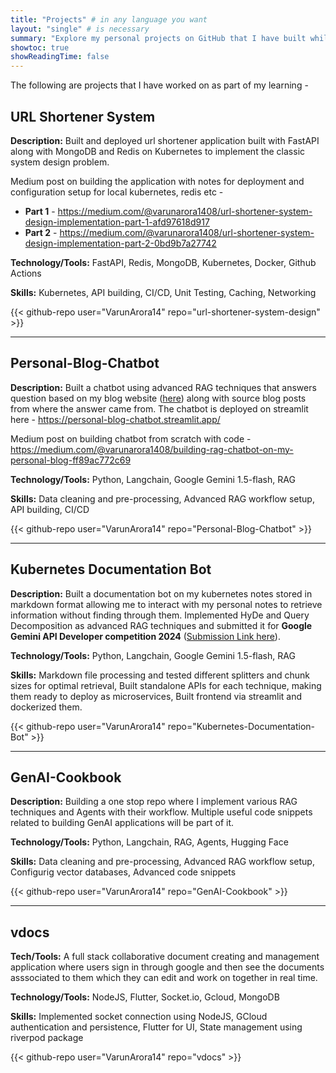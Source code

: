 ```yaml
---
title: "Projects" # in any language you want
layout: "single" # is necessary
summary: "Explore my personal projects on GitHub that I have built while learning new things"
showtoc: true
showReadingTime: false
---
```


<!-- reference - https://github.com/k10sj02/thedataplaybook/tree/main/content -->

The following are projects that I have worked on as part of my learning -

## URL Shortener System

**Description:** Built and deployed url shortener application built with FastAPI along with MongoDB and Redis on Kubernetes to implement the classic system design problem.

Medium post on building the application with notes for deployment and configuration setup for local kubernetes, redis etc -

- **Part 1** - https://medium.com/@varunarora1408/url-shortener-system-design-implementation-part-1-afd97618d917
- **Part 2** - https://medium.com/@varunarora1408/url-shortener-system-design-implementation-part-2-0bd9b7a27742

**Technology/Tools:** FastAPI, Redis, MongoDB, Kubernetes, Docker, Github Actions

**Skills:** Kubernetes, API building, CI/CD, Unit Testing, Caching, Networking

{{< github-repo user="VarunArora14" repo="url-shortener-system-design" >}}

---

## Personal-Blog-Chatbot

**Description:** Built a chatbot using advanced RAG techniques that answers question based on my blog website ([here](https://varunarora14.github.io/)) along with source blog posts from where the answer came from. The chatbot is deployed on streamlit here - https://personal-blog-chatbot.streamlit.app/

Medium post on building chatbot from scratch with code - https://medium.com/@varunarora1408/building-rag-chatbot-on-my-personal-blog-ff89ac772c69

**Technology/Tools:** Python, Langchain, Google Gemini 1.5-flash, RAG

**Skills:** Data cleaning and pre-processing, Advanced RAG workflow setup, API building, CI/CD

{{< github-repo user="VarunArora14" repo="Personal-Blog-Chatbot" >}}

---

## Kubernetes Documentation Bot

**Description:** Built a documentation bot on my kubernetes notes stored in markdown format allowing me to interact with my personal notes to retrieve information without finding through them. Implemented HyDe and Query Decomposition as advanced RAG techniques and submitted it for **Google Gemini API Developer competition 2024** ([Submission Link here](https://ai.google.dev/competition/projects/varun-arora)).

**Technology/Tools:** Python, Langchain, Google Gemini 1.5-flash, RAG

**Skills:** Markdown file processing and tested different splitters and chunk sizes for optimal retrieval, Built standalone APIs for each technique, making them ready to deploy as microservices, Built frontend via streamlit and dockerized them.

{{< github-repo user="VarunArora14" repo="Kubernetes-Documentation-Bot" >}}

---

## GenAI-Cookbook

**Description:** Building a one stop repo where I implement various RAG techniques and Agents with their workflow. Multiple useful code snippets related to building GenAI applications will be part of it.

**Technology/Tools:** Python, Langchain, RAG, Agents, Hugging Face

**Skills:** Data cleaning and pre-processing, Advanced RAG workflow setup, Configurig vector databases, Advanced code snippets

{{< github-repo user="VarunArora14" repo="GenAI-Cookbook" >}}

---

## vdocs

**Tech/Tools:** A full stack collaborative document creating and management application where users sign in through google and then see the documents asssociated to them which they can edit and work on together in real time.

**Technology/Tools:** NodeJS, Flutter, Socket.io, Gcloud, MongoDB

**Skills:** Implemented socket connection using NodeJS, GCloud authentication and persistence, Flutter for UI, State management using riverpod package

{{< github-repo user="VarunArora14" repo="vdocs" >}}
